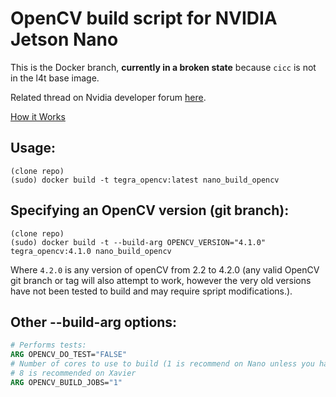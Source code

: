 # OpenCV build script for NVIDIA Jetson Nano

This is the Docker branch, __currently in a broken state__ because `cicc` is not in the l4t base image.

Related thread on Nvidia developer forum 
[here](https://devtalk.nvidia.com/default/topic/1051133/jetson-nano/opencv-build-script/).

[How it Works](https://wiki.debian.org/QemuUserEmulation)

## Usage:
```shell
(clone repo)
(sudo) docker build -t tegra_opencv:latest nano_build_opencv
```

## Specifying an OpenCV version (git branch):
```shell
(clone repo)
(sudo) docker build -t --build-arg OPENCV_VERSION="4.1.0" tegra_opencv:4.1.0 nano_build_opencv
```

Where `4.2.0` is any version of openCV from 2.2 to 4.2.0
(any valid OpenCV git branch or tag will also attempt to work, however the very old versions have not been tested to build and may require spript modifications.).


## Other --build-arg options:
```Dockerfile
# Performs tests:
ARG OPENCV_DO_TEST="FALSE"
# Number of cores to use to build (1 is recommend on Nano unless you have a swapfile mounted. More will use more memory)
# 8 is recommended on Xavier
ARG OPENCV_BUILD_JOBS="1"
```

